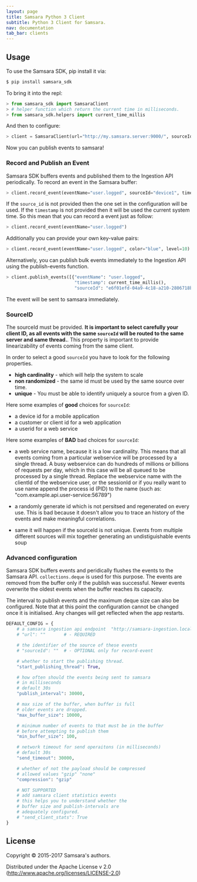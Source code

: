 ```yaml
---
layout: page
title: Samsara Python 3 Client
subtitle: Python 3 Client for Samsara.
nav: documentation
tab_bar: clients
---
```


## Usage

To use the Samsara SDK, pip install it via:

```bash
$ pip install samsara_sdk
```

To bring it into the repl:

```python
> from samsara_sdk import SamsaraClient
> # helper function which return the current time in milliseconds.
> from samsara_sdk.helpers import current_time_millis
```

And then to configure:

```python
> client = SamsaraClient(url="http://my.samsara.server:9000/", sourceId="source identifier")
```


Now you can publish events to samsara!

### Record and Publish an Event

Samsara SDK buffers events and published them to the Ingestion API
periodically. To record an event in the Samsara buffer:


```python
> client.record_event(eventName="user.logged", sourceId="device1", timestamp=current_time_millis())
```

If the `source_id` is not provided then the one set in the configuration will be used.
If the `timestamp` is not provided then it will be used the current system time.
So this mean that you can record a event just as follow:

```python
> client.record_event(eventName="user.logged")
```
Additionally you can provide your own key-value pairs:

```python
> client.record_event(eventName="user.logged", color="blue", level=10)
```

Alternatively, you can publish bulk events immediately to the
Ingestion API using the publish-events function.

```python
> client.publish_events([{"eventName": "user.logged",
                          "timestamp": current_time_millis(),
                          "sourceId": "e6f01efd-04a9-4c18-a210-2806718b6d43"}])
```

The event will be sent to samsara immediately.


### SourceID

The sourceId must be provided. **It is important to select carefully
your client ID, as all events with the same `sourceId` will be routed
to the same server and same thread.**.  This property is important to
provide linearizability of events coming from the same client.

In order to select a good `sourceId` you have to look for the
following properties.

  - **high cardinality** - which will help the system to scale
  - **non randomized** - the same id must be used by the same source over time.
  - **unique** - You must be able to identify uniquely a source from a given ID.

Here some examples of **good** choices for `sourceId`:

  - a device id for a mobile application
  - a customer or client id for a web application
  - a userid for a web service

Here some examples of **BAD** bad choices for `sourceId`:

  - a web service name, because it is a low cardinality. This means
    that all events coming from a particular webservice will be
    processed by a single thread.  A busy webservice can do hundreds
    of millions or billions of requests per day, which in this case
    will be all queued to be processed by a single thread.  Replace
    the webservice name with the clientId of the webservice user, or
    the sessionId or if you really want to use name append the process
    id (PID) to the name (such as:
    "com.example.api.user-service:56789")

  - a randomly generate id which is not persitsed and regenerated on
    every use.  This is bad because it doesn't allow you to trace an
    history of the events and make meaningful correlations.

  - same it will happen if the sourceId is not unique. Events from
    multiple different sources will mix together generating an
    undistiguishable events soup


### Advanced configuration

Samsara SDK buffers events and peridically flushes the events to the
Samsara API. `collections.deque` is used for this purpose. The events are
removed from the buffer only if the publish was successful. Newer
events overwrite the oldest events when the buffer reaches its
capacity.

The interval to publish events and the maximum deque size can
also be configured. Note that at this point the configuration cannot
be changed once it is initialised. Any changes will get reflected when
the app restarts.

```python
DEFAULT_CONFIG = {
    # a samsara ingestion api endpoint  "http://samsara-ingestion.local/"
    # "url": ""       # - REQUIRED

    # the identifier of the source of these events
    # "sourceId": ""  # - OPTIONAL only for record-event

    # whether to start the publishing thread.
    "start_publishing_thread": True,

    # how often should the events being sent to samsara
    # in milliseconds
    # default 30s
    "publish_interval": 30000,

    # max size of the buffer, when buffer is full
    # older events are dropped.
    "max_buffer_size": 10000,

    # minimum number of events to that must be in the buffer
    # before attempting to publish them
    "min_buffer_size": 100,

    # network timeout for send operaitons (in milliseconds)
    # default 30s
    "send_timeout": 30000,

    # whether of not the payload should be compressed
    # allowed values "gzip" "none"
    "compression": "gzip"

    # NOT SUPPORTED
    # add samsara client statistics events
    # this helps you to understand whether the
    # buffer size and publish-intervals are
    # adequately configured.
    # "send_client_stats": True
}
```

## License

Copyright © 2015-2017 Samsara's authors.

Distributed under the Apache License v 2.0 (http://www.apache.org/licenses/LICENSE-2.0)

